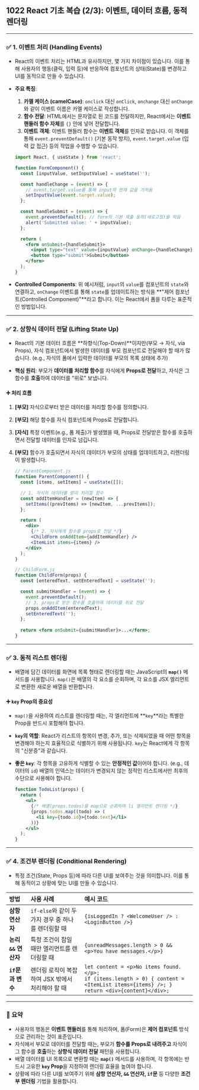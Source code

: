 ## 1022 React 기초 복습 (2/3): 이벤트, 데이터 흐름, 동적 렌더링

---

### ✅ 1. 이벤트 처리 (Handling Events)

*   React의 이벤트 처리는 HTML과 유사하지만, 몇 가지 차이점이 있습니다. 이를 통해 사용자의 행동(클릭, 입력 등)에 반응하여 컴포넌트의 상태(State)를 변경하고 UI를 동적으로 만들 수 있습니다.

*   **주요 특징**:
    1.  **카멜 케이스 (camelCase)**: `onclick` 대신 `onClick`, `onchange` 대신 `onChange`와 같이 이벤트 이름은 카멜 케이스로 작성합니다.
    2.  **함수 전달**: HTML에서는 문자열로 된 코드를 전달하지만, React에서는 **이벤트 핸들러 함수 자체**를 `{}` 안에 넣어 전달합니다.
    3.  **이벤트 객체**: 이벤트 핸들러 함수는 **이벤트 객체**를 인자로 받습니다. 이 객체를 통해 `event.preventDefault()` (기본 동작 방지), `event.target.value` (입력 값 접근) 등의 작업을 수행할 수 있습니다.

    ```jsx
    import React, { useState } from 'react';

    function FormComponent() {
      const [inputValue, setInputValue] = useState('');

      const handleChange = (event) => {
        // event.target.value를 통해 input의 현재 값을 가져옴
        setInputValue(event.target.value);
      };

      const handleSubmit = (event) => {
        event.preventDefault(); // form의 기본 제출 동작(새로고침)을 막음
        alert('Submitted value: ' + inputValue);
      };

      return (
        <form onSubmit={handleSubmit}>
          <input type="text" value={inputValue} onChange={handleChange} />
          <button type="submit">Submit</button>
        </form>
      );
    }
    ```
*   **Controlled Components**: 위 예시처럼, `input`의 `value`를 컴포넌트의 `state`와 연결하고, `onChange` 이벤트를 통해 `state`를 업데이트하는 방식을 **"제어 컴포넌트(Controlled Component)"**라고 합니다. 이는 React에서 폼을 다루는 표준적인 방법입니다.

---

### ✅ 2. 상향식 데이터 전달 (Lifting State Up)

*   React의 기본 데이터 흐름은 **하향식(Top-Down)**이지만(부모 → 자식, via Props), 자식 컴포넌트에서 발생한 데이터를 부모 컴포넌트로 전달해야 할 때가 많습니다. (e.g., 자식의 폼에서 입력한 데이터를 부모의 목록 상태에 추가)

*   **핵심 원리**: 부모가 **데이터를 처리할 함수**를 자식에게 **Props로 전달**하고, 자식은 그 함수를 **호출**하여 데이터를 "위로" 보냅니다.

#### ➕ 처리 흐름

1.  **[부모]** 자식으로부터 받은 데이터를 처리할 함수를 정의합니다.
2.  **[부모]** 해당 함수를 자식 컴포넌트에 Props로 전달합니다.
3.  **[자식]** 특정 이벤트(e.g., 폼 제출)가 발생했을 때, Props로 전달받은 함수를 호출하면서 전달할 데이터를 인자로 넘깁니다.
4.  **[부모]** 함수가 호출되면서 자식의 데이터가 부모의 상태를 업데이트하고, 리렌더링이 발생합니다.

    ```jsx
    // ParentComponent.js
    function ParentComponent() {
      const [items, setItems] = useState([]);

      // 1. 자식의 데이터를 받아 처리할 함수
      const addItemHandler = (newItem) => {
        setItems((prevItems) => [newItem, ...prevItems]);
      };

      return (
        <div>
          {/* 2. 자식에게 함수를 props로 전달 */}
          <ChildForm onAddItem={addItemHandler} />
          <ItemList items={items} />
        </div>
      );
    }

    // ChildForm.js
    function ChildForm(props) {
      const [enteredText, setEnteredText] = useState('');

      const submitHandler = (event) => {
        event.preventDefault();
        // 3. props로 받은 함수를 호출하여 데이터를 위로 전달
        props.onAddItem(enteredText);
        setEnteredText('');
      };
      
      return <form onSubmit={submitHandler}>...</form>;
    }
    ```

---

### ✅ 3. 동적 리스트 렌더링

*   배열에 담긴 데이터를 화면에 목록 형태로 렌더링할 때는 JavaScript의 **`map()`** 메서드를 사용합니다. `map()`은 배열의 각 요소를 순회하며, 각 요소를 JSX 엘리먼트로 변환한 새로운 배열을 반환합니다.

#### ➕ `key` Prop의 중요성

*   `map()`을 사용하여 리스트를 렌더링할 때는, 각 엘리먼트에 **`key`**라는 특별한 Prop을 반드시 포함해야 합니다.
*   **`key`의 역할**: React가 리스트의 항목이 변경, 추가, 또는 삭제되었을 때 어떤 항목을 변경해야 하는지 효율적으로 식별하기 위해 사용됩니다. `key`는 React에게 각 항목의 "신분증"과 같습니다.
*   **좋은 `key`**: 각 항목을 고유하게 식별할 수 있는 **안정적인 값**이어야 합니다. (e.g., 데이터의 `id`) 배열의 인덱스는 데이터가 변경되지 않는 정적인 리스트에서만 최후의 수단으로 사용해야 합니다.

    ```jsx
    function TodoList(props) {
      return (
        <ul>
          {/* 배열(props.todos)을 map으로 순회하며 li 엘리먼트 렌더링 */}
          {props.todos.map((todo) => (
            <li key={todo.id}>{todo.text}</li>
          ))}
        </ul>
      );
    }
    ```

---

### ✅ 4. 조건부 렌더링 (Conditional Rendering)

*   특정 조건(State, Props 등)에 따라 다른 UI를 보여주는 것을 의미합니다. 이를 통해 동적이고 상황에 맞는 UI를 만들 수 있습니다.

| 방법 | 사용 사례 | 예시 코드 |
| :--- | :--- | :--- |
| **삼항 연산자** | `if-else`와 같이 두 가지 경우 중 하나를 렌더링할 때 | `{isLoggedIn ? <WelcomeUser /> : <LoginButton />}` |
| **논리 `&&` 연산자** | 특정 조건이 참일 때만 엘리먼트를 렌더링할 때 | `{unreadMessages.length > 0 && <p>You have messages.</p>}` |
| **`if`문과 변수** | 렌더링 로직이 복잡하여 JSX 밖에서 처리해야 할 때 | `let content = <p>No items found.</p>;`<br>`if (items.length > 0) { content = <ItemList items={items} />; }`<br>`return <div>{content}</div>;` |

---

### 📌 요약

*   사용자의 행동은 **이벤트 핸들러**를 통해 처리하며, 폼(Form)은 **제어 컴포넌트** 방식으로 관리하는 것이 표준입니다.
*   자식에서 부모로 데이터를 전달할 때는, 부모가 **함수를 Props로 내려주고** 자식이 그 함수를 **호출**하는 **상향식 데이터 전달** 패턴을 사용합니다.
*   배열 데이터를 UI 목록으로 변환할 때는 **`map()`** 메서드를 사용하며, 각 항목에는 반드시 고유한 **`key` Prop**을 지정하여 렌더링 효율을 높여야 합니다.
*   상황에 따라 다른 UI를 보여주기 위해 **삼항 연산자, `&&` 연산자, `if`문** 등 다양한 **조건부 렌더링** 기법을 활용합니다.